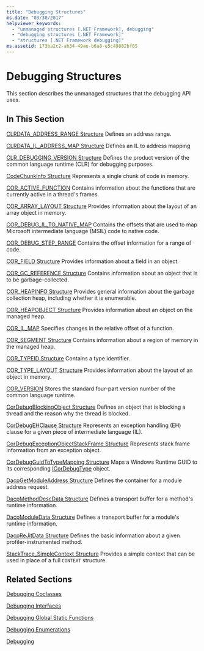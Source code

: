 ```yaml
---
title: "Debugging Structures"
ms.date: "03/30/2017"
helpviewer_keywords:
  - "unmanaged structures [.NET Framework], debugging"
  - "debugging structures [.NET Framework]"
  - "structures [.NET Framework debugging]"
ms.assetid: 173ba2c2-ab34-49ae-b6a8-e5c49882bf05
---
```

# Debugging Structures

This section describes the unmanaged structures that the debugging API uses.

## In This Section
 [CLRDATA_ADDRESS_RANGE Structure](../../../../docs/framework/unmanaged-api/debugging/clrdata-address-range-structure.md)
 Defines an address range.

 [CLRDATA_IL_ADDRESS_MAP Structure](../../../../docs/framework/unmanaged-api/debugging/clrdata-il-address-map-structure.md)
 Defines an IL to address mapping

 [CLR_DEBUGGING_VERSION Structure](../../../../docs/framework/unmanaged-api/debugging/clr-debugging-version-structure.md)
 Defines the product version of the common language runtime (CLR) for debugging purposes.

 [CodeChunkInfo Structure](../../../../docs/framework/unmanaged-api/debugging/codechunkinfo-structure.md)
 Represents a single chunk of code in memory.

 [COR_ACTIVE_FUNCTION](cor-active-function-structure.md)
 Contains information about the functions that are currently active in a thread's frames.

 [COR_ARRAY_LAYOUT Structure](../../../../docs/framework/unmanaged-api/debugging/cor-array-layout-structure.md)
 Provides information about the layout of an array object in memory.

 [COR_DEBUG_IL_TO_NATIVE_MAP](cor-debug-il-to-native-map-structure.md)
 Contains the offsets that are used to map Microsoft intermediate language (MSIL) code to native code.

 [COR_DEBUG_STEP_RANGE](cor-debug-step-range-structure.md)
 Contains the offset information for a range of code.

 [COR_FIELD Structure](../../../../docs/framework/unmanaged-api/debugging/cor-field-structure.md)
 Provides information about a field in an object.

 [COR_GC_REFERENCE Structure](../../../../docs/framework/unmanaged-api/debugging/cor-gc-reference-structure.md)
 Contains information about an object that is to be garbage-collected.

 [COR_HEAPINFO Structure](../../../../docs/framework/unmanaged-api/debugging/cor-heapinfo-structure.md)
 Provides general information about the garbage collection heap, including whether it is enumerable.

 [COR_HEAPOBJECT Structure](../../../../docs/framework/unmanaged-api/debugging/cor-heapobject-structure.md)
 Provides information about an object on the managed heap.

 [COR_IL_MAP](cor-il-map-structure.md)
 Specifies changes in the relative offset of a function.

 [COR_SEGMENT Structure](../../../../docs/framework/unmanaged-api/debugging/cor-segment-structure.md)
 Contains information about a region of memory in the managed heap.

 [COR_TYPEID Structure](../../../../docs/framework/unmanaged-api/debugging/cor-typeid-structure.md)
 Contains a type identifier.

 [COR_TYPE_LAYOUT Structure](../../../../docs/framework/unmanaged-api/debugging/cor-type-layout-structure.md)
 Provides information about the layout of an object in memory.

 [COR_VERSION](cor-version-structure.md)
 Stores the standard four-part version number of the common language runtime.

 [CorDebugBlockingObject Structure](../../../../docs/framework/unmanaged-api/debugging/cordebugblockingobject-structure.md)
 Defines an object that is blocking a thread and the reason why the thread is blocked.

 [CorDebugEHClause Structure](../../../../docs/framework/unmanaged-api/debugging/cordebugehclause-structure.md)
 Represents an exception handling (EH) clause for a given piece of intermediate language (IL).

 [CorDebugExceptionObjectStackFrame Structure](../../../../docs/framework/unmanaged-api/debugging/cordebugexceptionobjectstackframe-structure.md)
 Represents stack frame information from an exception object.

 [CorDebugGuidToTypeMapping Structure](../../../../docs/framework/unmanaged-api/debugging/cordebugguidtotypemapping-structure.md)
 Maps a Windows Runtime GUID to its corresponding [ICorDebugType](../../../../docs/framework/unmanaged-api/debugging/icordebugtype-interface.md) object.

 [DacpGetModuleAddress Structure](../../../../docs/framework/unmanaged-api/debugging/dacpgetmoduleaddress-structure.md)
 Defines the container for a module address request.

 [DacpMethodDescData Structure](../../../../docs/framework/unmanaged-api/debugging/dacpmethoddescdata-structure.md)
 Defines a transport buffer for a method's runtime information.

 [DacpModuleData Structure](../../../../docs/framework/unmanaged-api/debugging/dacpmoduledata-structure.md)
 Defines a transport buffer for a module's runtime information.

 [DacpReJitData Structure](../../../../docs/framework/unmanaged-api/debugging/dacprejitdata-structure.md)
 Defines the basic information about a given profiler-instrumented method.

 [StackTrace_SimpleContext Structure](../../../../docs/framework/unmanaged-api/debugging/stacktrace-simplecontext-structure.md)
 Provides a simple context that can be used in place of a full `CONTEXT` structure.

## Related Sections

 [Debugging Coclasses](../../../../docs/framework/unmanaged-api/debugging/debugging-coclasses.md)

 [Debugging Interfaces](../../../../docs/framework/unmanaged-api/debugging/debugging-interfaces.md)

 [Debugging Global Static Functions](../../../../docs/framework/unmanaged-api/debugging/debugging-global-static-functions.md)

 [Debugging Enumerations](../../../../docs/framework/unmanaged-api/debugging/debugging-enumerations.md)

 [Debugging](../../../../docs/framework/unmanaged-api/debugging/index.md)
